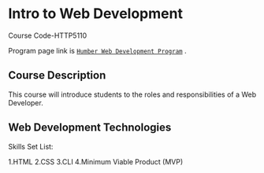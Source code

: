 # Intro to Web Development

Course Code-HTTP5110 

Program page link is [`Humber Web Development Program`](https://mediaarts.humber.ca/programs/web-development.html) .

## Course Description

This course will introduce students to the roles and responsibilities of a Web Developer.

## Web Development Technologies

Skills Set List:

1.HTML
2.CSS
3.CLI
4.Minimum Viable Product (MVP) 
